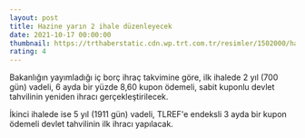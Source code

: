 ```yaml
--- 
layout: post
title: Hazine yarın 2 ihale düzenleyecek
date: 2021-10-17 00:00:00
thumbnail: https://trthaberstatic.cdn.wp.trt.com.tr/resimler/1502000/hazine-ve-maliye-bakanligi-aa-1503425.jpg
rating: 4
---
```

<p>
	Bakanlığın yayımladığı iç borç ihraç takvimine göre, ilk ihalede 2 yıl (700 gün) vadeli, 6 ayda bir yüzde 8,60 kupon ödemeli, sabit kuponlu devlet tahvilinin yeniden ihracı gerçekleştirilecek.</p>
<p>
	İkinci ihalede ise 5 yıl (1911 gün) vadeli, TLREF'e endeksli 3 ayda bir kupon ödemeli devlet tahvilinin ilk ihracı yapılacak.</p>